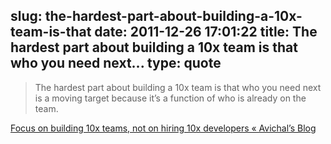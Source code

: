 slug: the-hardest-part-about-building-a-10x-team-is-that
date: 2011-12-26 17:01:22
title: The hardest part about building a 10x team is that who you need next...
type: quote
---

> The hardest part about building a 10x team is that who you need next is a moving target because it’s a function of who is already on the team.

[Focus on building 10x teams, not on hiring 10x developers « Avichal’s Blog](http://avichal.wordpress.com/2011/12/16/focus-on-building-10x-teams-not-on-hiring-10x-developers/)
